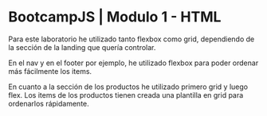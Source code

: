 # BootcampJS | Modulo 1 - HTML

Para este laboratorio he utilizado tanto flexbox como grid, dependiendo de la sección de la landing que quería controlar.

En el nav y en el footer por ejemplo, he utilizado flexbox para poder ordenar más fácilmente los items.

En cuanto a la sección de los productos he utilizado primero grid y luego flex. Los items de los productos tienen creada una plantilla en grid para ordenarlos rápidamente.
